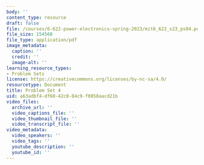 ```yaml
---
body: ''
content_type: resource
draft: false
file: /courses/6-622-power-electronics-spring-2023/mit6_622_s23_ps04.pdf
file_size: 154560
file_type: application/pdf
image_metadata:
  caption: ''
  credit: ''
  image-alt: ''
learning_resource_types:
- Problem Sets
license: https://creativecommons.org/licenses/by-nc-sa/4.0/
resourcetype: Document
title: Problem Set 4
uid: a63adbf4-df60-42c0-84c9-f0858aacd21b
video_files:
  archive_url: ''
  video_captions_file: ''
  video_thumbnail_file: ''
  video_transcript_file: ''
video_metadata:
  video_speakers: ''
  video_tags: ''
  youtube_description: ''
  youtube_id: ''
---
```

